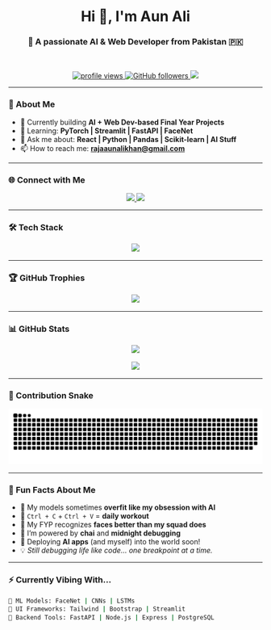 <h1 align="center">Hi 👋, I'm Aun Ali</h1>
<h3 align="center">🚀 A passionate AI & Web Developer from Pakistan 🇵🇰</h3>

<br/>

<p align="center">
  <a href="https://github.com/aunali6783">
    <img src="https://komarev.com/ghpvc/?username=aunali6783&style=for-the-badge&label=PROFILE+VIEWS&color=0e75b6" alt="profile views" />
  </a>
  <a href="https://github.com/aunali6783?tab=followers">
    <img src="https://img.shields.io/github/followers/aunali6783?label=FOLLOWERS&style=for-the-badge&color=lightblue" alt="GitHub followers" />
  </a>
  <a href="https://github.com/aunali6783?tab=repositories">
    <img src="https://img.shields.io/badge/Visit%20My-GitHub-blueviolet?style=for-the-badge&logo=github" />
  </a>
</p>

---

### 🚀 About Me

- 🔭 Currently building **AI + Web Dev-based Final Year Projects**
- 🌱 Learning: **PyTorch | Streamlit | FastAPI | FaceNet**
- 💬 Ask me about: **React | Python | Pandas | Scikit-learn | AI Stuff**
- 📫 How to reach me: **rajaaunalikhan@gmail.com**

---

### 🌐 Connect with Me

<p align="center">
  <a href="https://www.linkedin.com/in/raja-aun-ali-khan-ab80b1248/" target="_blank">
    <img src="https://skillicons.dev/icons?i=linkedin" height="40" />
  </a>
  <a href="mailto:rajaaunalikhan@gmail.com">
    <img src="https://skillicons.dev/icons?i=gmail" height="40" />
  </a>
</p>

---

### 🛠️ Tech Stack

<p align="center">
  <img src="https://skillicons.dev/icons?i=python,pytorch,tensorflow,react,nextjs,js,html,css,tailwind,bootstrap,c,cpp,git,github,vscode,postgres,mysql,sqlite,fastapi" />
</p>

---

### 🏆 GitHub Trophies

<p align="center">
  <img src="https://github-profile-trophy.vercel.app/?username=aunali6783&theme=radical&no-bg=true&row=1&column=6" />
</p>

---

### 📊 GitHub Stats

<p align="center">
  <img src="https://github-readme-stats.vercel.app/api?username=aunali6783&show_icons=true&theme=tokyonight" width="48%" />
  
</p>

<p align="center">
  <img src="https://github-readme-stats.vercel.app/api/top-langs/?username=aunali6783&layout=compact&theme=tokyonight" width="40%" />
</p>

---

### 🐍 Contribution Snake

<p align="center">
  <img src="https://raw.githubusercontent.com/Platane/snk/output/github-contribution-grid-snake.svg" />
</p>

---

### 🎉 Fun Facts About Me

- 🧠 My models sometimes **overfit like my obsession with AI**
- 🔁 `Ctrl + C` + `Ctrl + V` = **daily workout**
- 🎯 My FYP recognizes **faces better than my squad does**
- 🧃 I’m powered by **chai** and **midnight debugging**
- 🚀 Deploying **AI apps** (and myself) into the world soon!
- 💡 *Still debugging life like code… one breakpoint at a time.*

---


### ⚡ Currently Vibing With...

```bash
🧠 ML Models: FaceNet | CNNs | LSTMs
🎨 UI Frameworks: Tailwind | Bootstrap | Streamlit
🔌 Backend Tools: FastAPI | Node.js | Express | PostgreSQL
